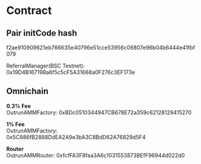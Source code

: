 # Contract

## Pair initCode hash

f2ae910909621eb766635e40796e51cce53956c06807e96b04b6444e41fbf079

ReferralManager(BSC Testnet): 0x19D4B167198a6f5c5cF5A31668a0F276c3EF173e  

## Omnichain

**0.3% Fee**  
OutrunAMMFactory: 0xBDc0510344947CB678E72a359c62128129415270

**1% Fee**  
OutrunAMMFactory: 0x5C886fB2888DdEA2A9e3bA3C8BdD62A76829d5F4  

**Router**  
OutrunAMMRouter: 0xfcfFA3F8faa3A6c1031553873BEfF96944d022d0
